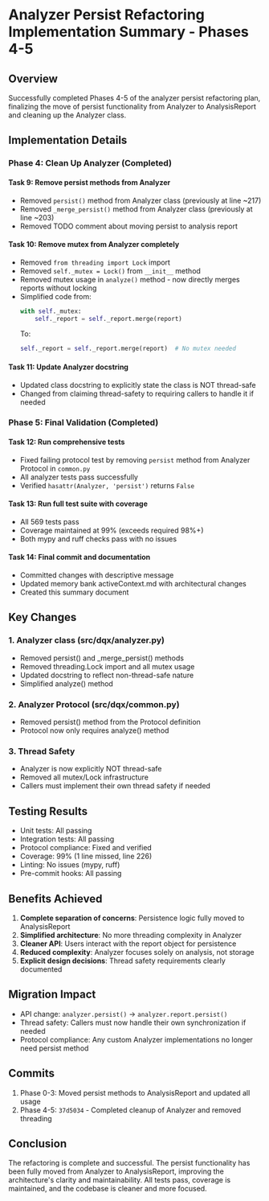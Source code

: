 # Analyzer Persist Refactoring Implementation Summary - Phases 4-5

## Overview
Successfully completed Phases 4-5 of the analyzer persist refactoring plan, finalizing the move of persist functionality from Analyzer to AnalysisReport and cleaning up the Analyzer class.

## Implementation Details

### Phase 4: Clean Up Analyzer (Completed)

#### Task 9: Remove persist methods from Analyzer
- Removed `persist()` method from Analyzer class (previously at line ~217)
- Removed `_merge_persist()` method from Analyzer class (previously at line ~203)
- Removed TODO comment about moving persist to analysis report

#### Task 10: Remove mutex from Analyzer completely
- Removed `from threading import Lock` import
- Removed `self._mutex = Lock()` from `__init__` method
- Removed mutex usage in `analyze()` method - now directly merges reports without locking
- Simplified code from:
  ```python
  with self._mutex:
      self._report = self._report.merge(report)
  ```
  To:
  ```python
  self._report = self._report.merge(report)  # No mutex needed
  ```

#### Task 11: Update Analyzer docstring
- Updated class docstring to explicitly state the class is NOT thread-safe
- Changed from claiming thread-safety to requiring callers to handle it if needed

### Phase 5: Final Validation (Completed)

#### Task 12: Run comprehensive tests
- Fixed failing protocol test by removing `persist` method from Analyzer Protocol in `common.py`
- All analyzer tests pass successfully
- Verified `hasattr(Analyzer, 'persist')` returns `False`

#### Task 13: Run full test suite with coverage
- All 569 tests pass
- Coverage maintained at 99% (exceeds required 98%+)
- Both mypy and ruff checks pass with no issues

#### Task 14: Final commit and documentation
- Committed changes with descriptive message
- Updated memory bank activeContext.md with architectural changes
- Created this summary document

## Key Changes

### 1. Analyzer class (src/dqx/analyzer.py)
- Removed persist() and _merge_persist() methods
- Removed threading.Lock import and all mutex usage
- Updated docstring to reflect non-thread-safe nature
- Simplified analyze() method

### 2. Analyzer Protocol (src/dqx/common.py)
- Removed persist() method from the Protocol definition
- Protocol now only requires analyze() method

### 3. Thread Safety
- Analyzer is now explicitly NOT thread-safe
- Removed all mutex/Lock infrastructure
- Callers must implement their own thread safety if needed

## Testing Results
- Unit tests: All passing
- Integration tests: All passing
- Protocol compliance: Fixed and verified
- Coverage: 99% (1 line missed, line 226)
- Linting: No issues (mypy, ruff)
- Pre-commit hooks: All passing

## Benefits Achieved
1. **Complete separation of concerns**: Persistence logic fully moved to AnalysisReport
2. **Simplified architecture**: No more threading complexity in Analyzer
3. **Cleaner API**: Users interact with the report object for persistence
4. **Reduced complexity**: Analyzer focuses solely on analysis, not storage
5. **Explicit design decisions**: Thread safety requirements clearly documented

## Migration Impact
- API change: `analyzer.persist()` → `analyzer.report.persist()`
- Thread safety: Callers must now handle their own synchronization if needed
- Protocol compliance: Any custom Analyzer implementations no longer need persist method

## Commits
1. Phase 0-3: Moved persist methods to AnalysisReport and updated all usage
2. Phase 4-5: `37d5034` - Completed cleanup of Analyzer and removed threading

## Conclusion
The refactoring is complete and successful. The persist functionality has been fully moved from Analyzer to AnalysisReport, improving the architecture's clarity and maintainability. All tests pass, coverage is maintained, and the codebase is cleaner and more focused.
